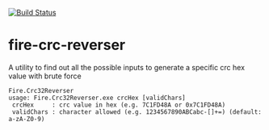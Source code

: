 [![Build Status](https://mobilebilly.visualstudio.com/fire-crc-reverser/_apis/build/status%2Fmobilebilly.fire-crc-reverser?branchName=master)](https://mobilebilly.visualstudio.com/fire-crc-reverser/_build/latest?definitionId=1&branchName=master)

# fire-crc-reverser
A utility to find out all the possible inputs to generate a specific crc hex value with brute force
```
Fire.Crc32Reverser
usage: Fire.Crc32Reverser.exe crcHex [validChars]
 crcHex     : crc value in hex (e.g. 7C1FD48A or 0x7C1FD48A)
 validChars : character allowed (e.g. 1234567890ABCabc-[]+=) (default: a-zA-Z0-9)
 ```
